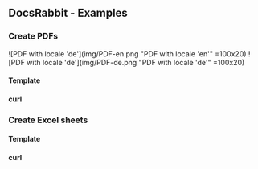 ## DocsRabbit - Examples

### Create PDFs

![PDF with locale 'de'](img/PDF-en.png "PDF with locale 'en'" =100x20)
![PDF with locale 'de'](img/PDF-de.png "PDF with locale 'de'" =100x20)

#### Template

#### curl


### Create Excel sheets

#### Template

#### curl
